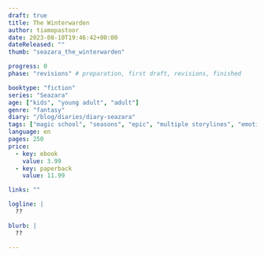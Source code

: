 ```yaml
---
draft: true
title: The Winterwarden
author: tiamopastoor
date: 2023-08-10T19:46:42+00:00
dateReleased: ""
thumb: "seazara_the_winterwarden"

progress: 0
phase: "revisions" # preparation, first draft, revisions, finished

booktype: "fiction"
series: "Seazara"
age: ["kids", "young adult", "adult"] 
genre: "fantasy"
diary: "/blog/diaries/diary-seazara"
tags: ["magic school", "seasons", "epic", "multiple storylines", "emotional", "mystery", "new world"]
language: en
pages: 250
price:
  - key: ebook
    value: 3.99
  - key: paperback
    value: 11.99

links: ""

logline: |
  ??

blurb: |
  ??

---
```


